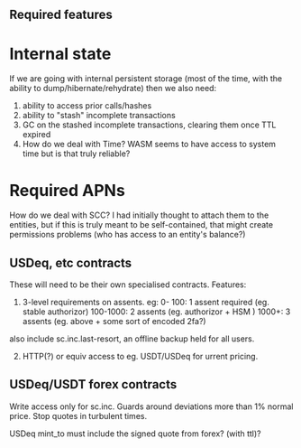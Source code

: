 ## Required features

# Internal state

If we are going with internal persistent storage (most of the time, with the ability to dump/hibernate/rehydrate) then we also need:

1. ability to access prior calls/hashes
2. ability to "stash" incomplete transactions
3. GC on the stashed incomplete transactions, clearing them once TTL expired
4. How do we deal with Time? WASM seems to have access to system time but is that truly reliable?

# Required APNs

How do we deal with SCC? I had initially thought to attach them to the entities, but if this is truly meant to be self-contained, that might create permissions problems (who has access to an entity's balance?)

## USDeq, etc contracts

These will need to be their own specialised contracts. Features:

1. 3-level requirements on assents. eg:
  0- 100: 1 assent required (eg. stable authorizor)
  100-1000: 2 assents (eg. authorizor + HSM )
  1000+: 3 assents (eg. above + some sort of encoded 2fa?)

  also include sc.inc.last-resort, an offline backup held for all users.

2. HTTP(?) or equiv access to eg. USDT/USDeq for urrent pricing.

## USDeq/USDT forex contracts

Write access only for sc.inc. Guards around deviations more than 1% normal price. Stop quotes in turbulent times.

USDeq mint_to must include the signed quote from forex? (with ttl)? 